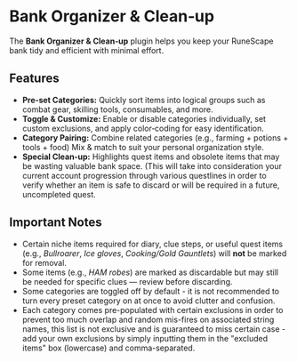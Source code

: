 # Bank Organizer & Clean‑up

<p>
The <strong>Bank Organizer & Clean‑up</strong> plugin helps you keep your RuneScape bank tidy and efficient with minimal effort.
</p>

<h2>Features</h2>
<ul>
  <li><strong>Pre‑set Categories:</strong> Quickly sort items into logical groups such as combat gear, skilling tools, consumables, and more.</li>
  <li><strong>Toggle & Customize:</strong> Enable or disable categories individually, set custom exclusions, and apply color‑coding for easy identification.</li>
  <li><strong>Category Pairing:</strong> Combine related categories (e.g., farming + potions + tools + food) Mix & match to suit your personal organization style.</li>
  <li><strong>Special Clean‑up:</strong> Highlights quest items and obsolete items that may be wasting valuable bank space. (This will take into consideration your current account progression through various questlines in order to verify whether an item is safe to discard or will be required in a future, uncompleted quest.  </li>
</ul>

<h2>Important Notes</h2>
<ul>
  <li>Certain niche items required for diary, clue steps, or useful quest items (e.g., <em>Bullroarer</em>, <em>Ice gloves</em>, <em>Cooking/Gold Gauntlets</em>) will <strong>not</strong> be marked for removal.</li>
  <li>Some items (e.g., <em>HAM robes</em>) are marked as discardable but may still be needed for specific clues — review before discarding.</li>
  <li>Some categories are toggled off by default - it is not recommended to turn every preset category on at once to avoid clutter and confusion.</li>
  <li>Each category comes pre-populated with certain exclusions in order to prevent too much overlap and random mis-fires on associated string names, this list is not exclusive and is guaranteed to miss certain case - add your own exclusions by simply inputting them in the "excluded items" box (lowercase) and comma-separated.</li>
</ul>

<p>

</p>
